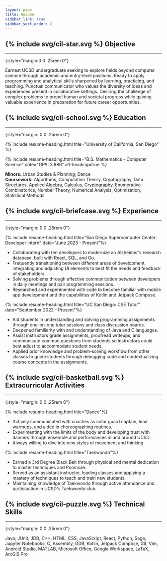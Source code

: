 ```yaml
---
layout: page
title: Resume
sidebar_link: true
sidebar_sort_order: 2
---
```


<h2 class="section-title">{% include svg/cil-star.svg %} Objective</h2>

---
{:style="margin:0 0 .25rem 0"}

Earnest UCSD undergraduate seeking to explore fields beyond computer science through academic and entry-level positions. Ready to apply programming and analytical skills sharpened by learning, practicing, and teaching. Punctual communicator who values the diversity of ideas and experiences present in collaborative settings. Desiring the challenge of complex problems to propel human and societal progress while gaining valuable experience in preparation for future career opportunities.

<h2 class="section-title">{% include svg/cil-school.svg %} Education</h2>

---
{:style="margin: 0 0 .25rem 0"}

{% include resume-heading.html title="University of California, San Diego" %}

{% include resume-heading.html title="B.S. Mathematics - Computer Science" date="GPA: 3.886" alt-heading=true %}

**Minors:** Urban Studies & Planning; Dance  
**Coursework:** Algorithms, Computation Theory, Cryptography, Data Structures, Applied Algebra, Calculus, Cryptography, Enumerative Combinatorics, Number Theory, Numerical Analysis, Optimization, Statistical Methods

<h2 class="section-title">{% include svg/cil-briefcase.svg %} Experience</h2>

---
{:style="margin: 0 0 .25rem 0"}

{% include resume-heading.html title="San Diego Supercomputer Center: <br> Developer Intern" date="June 2023 - Present"%}

- Collaborating with ten developers to modernize an Alzheimer's research database, built with React, SQL, and Go.
- Frequently transitioning between different areas of development, integrating and adjusting UI elements to best fit the needs and feedback of stakeholders.
- Solving problems through effective communication between developers in daily meetings and pair programming sessions.
- Researched and experimented with code to become familiar with mobile app development and the capabilities of Kotlin and Jetpack Compose.

{% include resume-heading.html title="UC San Diego: CSE Tutor" date="September 2022 - Present"%}

- Aid students in understanding and solving programming assignments through one-on-one tutor sessions and class discussion boards.
- Deepened familiarity with and understanding of Java and C languages.
- Assist instructors grade assignments, proofread writeups, and communicate common questions from students so instructors could best adjust to accommodate student needs.
- Applied prior knowledge and problem-solving workflow from other classes to guide students through debugging code and contextualizing course concepts in the assignments.

<h2 class="section-title">{% include svg/cil-basketball.svg %} Extracurricular Activities</h2>

---
{:style="margin: 0 0 .25rem 0"}

{% include resume-heading.html title="Dance"%}

- Actively communicated with coaches as color guard captain, lead warmups, and aided in choreographing routines.
- Experimenting with the limits of the body and developing trust with dancers through ensemble and performances in and around UCSD.
- Always willing to dive into new styles of movement and thinking.

{% include resume-heading.html title="Taekwondo"%}

- Earned a 3rd Degree Black Belt through physical and mental dedication to master techniques and Poomsae.
- Served as an assistant instructor, leading classes and applying a mastery of techniques to teach and train new students.
- Maintaining knowledge of Taekwondo through active attendance and participation in UCSD's Taekwondo club.

<h2 class="section-title">{% include svg/cil-puzzle.svg %} Technical Skills</h2>

---
{:style="margin: 0 0 .25rem 0"}

Java, JUnit, JDB, C++, HTML, CSS, JavaScript, React, Python, Sage, Jupyter Notebooks, C, Assembly, GDB, Kotlin, Jetpack Compose, Git, Vim, Android Studio, MATLAB, Microsoft Office, Google Workspace, LaTeX, ArcGIS Pro
